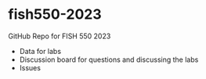 # fish550-2023
GitHub Repo for FISH 550 2023

* Data for labs
* Discussion board for questions and discussing the labs
* Issues
